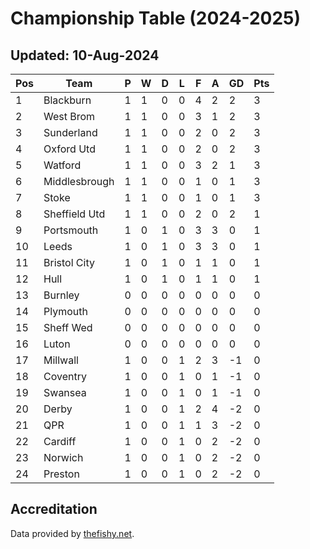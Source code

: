 # Championship Table (2024-2025)
## Updated: 10-Aug-2024

| Pos | Team | P | W | D | L | F | A | GD | Pts |
| --- | --- | --- | --- | --- | --- | --- | --- | --- | --- |
| 1 | Blackburn | 1 | 1 | 0 | 0 | 4 | 2 | 2 | 3 |
| 2 | West Brom | 1 | 1 | 0 | 0 | 3 | 1 | 2 | 3 |
| 3 | Sunderland | 1 | 1 | 0 | 0 | 2 | 0 | 2 | 3 |
| 4 | Oxford Utd | 1 | 1 | 0 | 0 | 2 | 0 | 2 | 3 |
| 5 | Watford | 1 | 1 | 0 | 0 | 3 | 2 | 1 | 3 |
| 6 | Middlesbrough | 1 | 1 | 0 | 0 | 1 | 0 | 1 | 3 |
| 7 | Stoke | 1 | 1 | 0 | 0 | 1 | 0 | 1 | 3 |
| 8 | Sheffield Utd | 1 | 1 | 0 | 0 | 2 | 0 | 2 | 1 |
| 9 | Portsmouth | 1 | 0 | 1 | 0 | 3 | 3 | 0 | 1 |
| 10 | Leeds | 1 | 0 | 1 | 0 | 3 | 3 | 0 | 1 |
| 11 | Bristol City | 1 | 0 | 1 | 0 | 1 | 1 | 0 | 1 |
| 12 | Hull | 1 | 0 | 1 | 0 | 1 | 1 | 0 | 1 |
| 13 | Burnley | 0 | 0 | 0 | 0 | 0 | 0 | 0 | 0 |
| 14 | Plymouth | 0 | 0 | 0 | 0 | 0 | 0 | 0 | 0 |
| 15 | Sheff Wed | 0 | 0 | 0 | 0 | 0 | 0 | 0 | 0 |
| 16 | Luton | 0 | 0 | 0 | 0 | 0 | 0 | 0 | 0 |
| 17 | Millwall | 1 | 0 | 0 | 1 | 2 | 3 | -1 | 0 |
| 18 | Coventry | 1 | 0 | 0 | 1 | 0 | 1 | -1 | 0 |
| 19 | Swansea | 1 | 0 | 0 | 1 | 0 | 1 | -1 | 0 |
| 20 | Derby | 1 | 0 | 0 | 1 | 2 | 4 | -2 | 0 |
| 21 | QPR | 1 | 0 | 0 | 1 | 1 | 3 | -2 | 0 |
| 22 | Cardiff | 1 | 0 | 0 | 1 | 0 | 2 | -2 | 0 |
| 23 | Norwich | 1 | 0 | 0 | 1 | 0 | 2 | -2 | 0 |
| 24 | Preston | 1 | 0 | 0 | 1 | 0 | 2 | -2 | 0 |

## Accreditation 

Data provided by [thefishy.net](https://www.thefishy.net/).